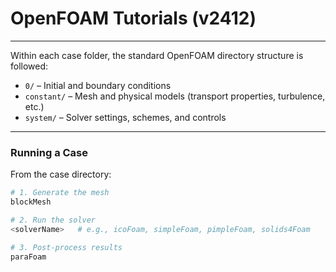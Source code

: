 # OpenFOAM Tutorials (v2412)

---

Within each case folder, the standard OpenFOAM directory structure is followed:

- `0/` – Initial and boundary conditions  
- `constant/` – Mesh and physical models (transport properties, turbulence, etc.)  
- `system/` – Solver settings, schemes, and controls

---

### Running a Case
From the case directory:

```bash
# 1. Generate the mesh
blockMesh

# 2. Run the solver
<solverName>   # e.g., icoFoam, simpleFoam, pimpleFoam, solids4Foam

# 3. Post-process results
paraFoam
